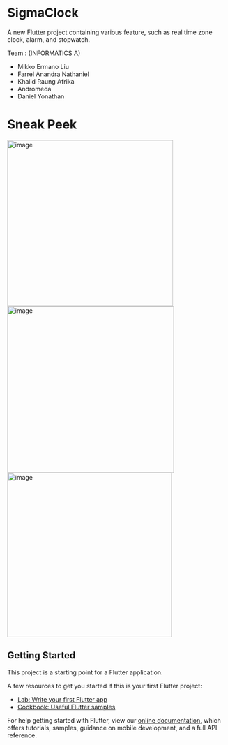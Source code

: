 # SigmaClock

A new Flutter project containing various feature, such as real time zone clock, alarm, and stopwatch.

Team : (INFORMATICS A)
- Mikko Ermano Liu
- Farrel Anandra Nathaniel
- Khalid Raung Afrika
- Andromeda
- Daniel Yonathan

# Sneak Peek

<img width="380" alt="image" src="https://github.com/mxntko/SigmaClock/assets/171511864/9920d781-72e2-4067-b7a0-d3d4ecce5bc1">
<img width="382" alt="image" src="https://github.com/mxntko/SigmaClock/assets/171511864/cc62fa4d-4649-4bfe-a3db-fe5d18c2a25c">
<img width="377" alt="image" src="https://github.com/mxntko/SigmaClock/assets/171511864/46e2bf58-8b51-4668-99ab-e0498f55046e">


## Getting Started

This project is a starting point for a Flutter application.

A few resources to get you started if this is your first Flutter project:

- [Lab: Write your first Flutter app](https://flutter.dev/docs/get-started/codelab)
- [Cookbook: Useful Flutter samples](https://flutter.dev/docs/cookbook)

For help getting started with Flutter, view our
[online documentation](https://flutter.dev/docs), which offers tutorials,
samples, guidance on mobile development, and a full API reference.
